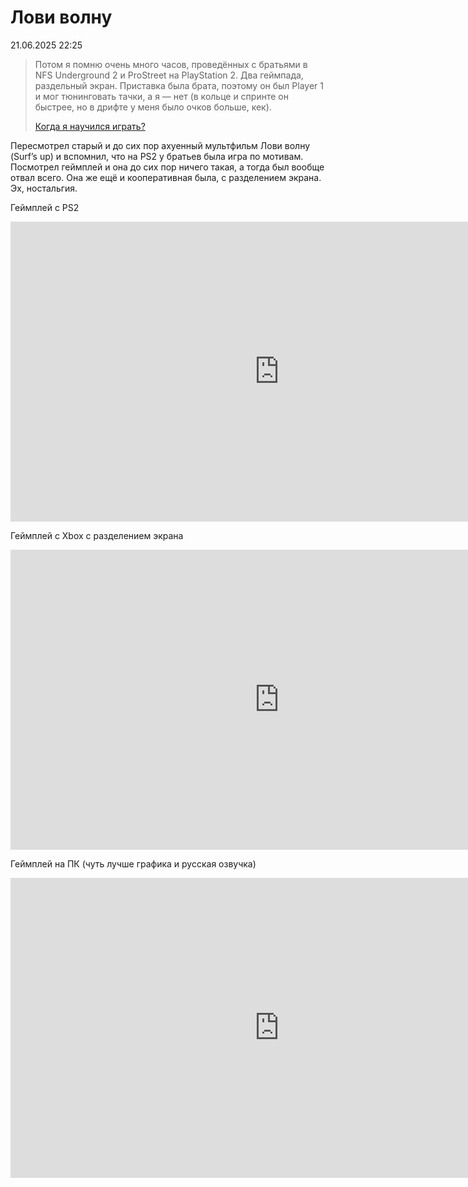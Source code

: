 # Лови волну

<div class="article-publication-date">
    <time datetime="2025-06-21 22:25">21.06.2025 22:25</time>
</div>

> Потом я помню очень много часов, проведённых с братьями в NFS Underground 2 и ProStreet на PlayStation 2. Два геймпада, раздельный экран. Приставка была брата, поэтому он был Player 1 и мог тюнинговать тачки, а я — нет (в кольце и спринте он быстрее, но в дрифте у меня было очков больше, кек).
> 
> [Когда я научился играть?](./when-i-learned-to-play-games.html)

Пересмотрел старый и до сих пор ахуенный мультфильм Лови волну (Surf’s up) и вспомнил, что на PS2 у братьев была игра по мотивам. Посмотрел геймплей и она до сих пор ничего такая, а тогда был вообще отвал всего. Она же ещё и кооперативная была, с разделением экрана. Эх, ностальгия.

Геймплей с PS2
<iframe width="860" height="480" src="https://www.youtube.com/embed/LTLsfaZKAbA?si=QSHI2Deu6gyQcqmH" title="YouTube video player" frameborder="0" allow="accelerometer; autoplay; clipboard-write; encrypted-media; gyroscope; picture-in-picture; web-share" referrerpolicy="strict-origin-when-cross-origin" allowfullscreen></iframe>
<br>

Геймплей с Xbox с разделением экрана
<iframe width="860" height="480" src="https://www.youtube.com/embed/53s20n7ZHTA?si=Qh-P8XUX9tys9_uh" title="YouTube video player" frameborder="0" allow="accelerometer; autoplay; clipboard-write; encrypted-media; gyroscope; picture-in-picture; web-share" referrerpolicy="strict-origin-when-cross-origin" allowfullscreen></iframe>
<br>

Геймплей на ПК (чуть лучше графика и русская озвучка)
<iframe src="https://vkvideo.ru/video_ext.php?oid=852759271&id=456239020&hd=2" width="860" height="480" allow="autoplay; encrypted-media; fullscreen; picture-in-picture; screen-wake-lock;" frameborder="0" allowfullscreen></iframe>